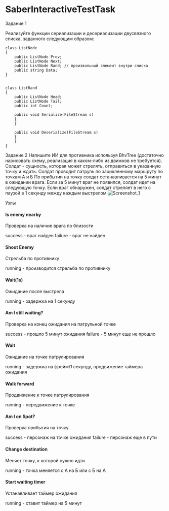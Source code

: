 # SaberInteractiveTestTask
 
Задание 1

 Реализуйте функции сериализации и десериализации двусвязного списка, заданного следующим образом:
 
    class ListNode
    {
        public ListNode Prev;
        public ListNode Next;
        public ListNode Rand; // произвольный элемент внутри списка
        public string Data;
    }


    class ListRand
    {
        public ListNode Head;
        public ListNode Tail;
        public int Count;

        public void Serialize(FileStream s)
        {
        }

        public void Deserialize(FileStream s)
        {
        }
    }
    
Задание 2 
Напишите ИИ для противника используя BhvTree (достаточно нарисовать схему, реализация в каком-либо из движков не требуется).
Солдат - сущность, которая может стрелять, отправиться в указанную точку и ждать.
Солдат проводит патруль по зацикленному маршруту по точкам А и Б
По прибытии на точку солдат останавливается на 5 минут в ожидании врага. Если за 5 минут враг не появился, солдат идет на следующую точку.
Если враг обнаружен, солдат стреляет в него с паузой в 1 секунду между каждым выстрелом
![Screenshot_1](https://user-images.githubusercontent.com/22577093/236282002-d714eafc-e6cf-4f28-86df-55a2eb132c14.png)

Узлы
#### Is enemy nearby
Проверка на наличие врага по близости

success - враг найден
failure - враг не найден

#### Shoot Enemy
Стрельба по противнику

running - производится стрельба по противнику

#### Wait(1s) 
Oжидание после выстрела

running - задержка на 1 секунду

#### Am I still waiting?
Проверка на конец ожидания на патрульной точке

success - прошло 5 минут ожидания
failure - 5 минут еще не прошло

#### Wait
Ожидание на точке патрулирования

running - задержка на фрейм/1 секунду, продвижение таймера ожидания

#### Walk forward 
Продвижение к точке патрулирования

running - передвижение к точке

#### Am I on Spot?
Проверка прибытия на точку

success - персонаж на точке ожидания
failure - персонаж еще в пути

#### Change destination
Меняет точку, к которой нужно идти

running - точка меняется с А на Б или с Б на А

#### Start waiting timer
Устанавливает таймер ожидания

running - ставит таймер на 5 минут

